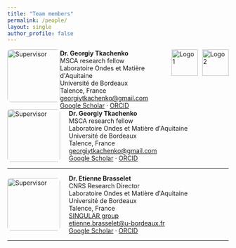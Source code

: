 ```yaml
---
title: "Team members"
permalink: /people/
layout: single
author_profile: false
---
```

<div style="display: flex; justify-content: space-between; align-items: flex-start;">

  <!-- Left side: person info and image -->
  <div style="display: flex;">
    <img src="{{ 'assets/images/GT-lab.png' | relative_url }}" alt="Supervisor" style="width: 120px; height: auto; border-radius: 8px;">
    <div>
      <strong>Dr. Georgiy Tkachenko</strong><br>
      MSCA research fellow<br>
      Laboratoire Ondes et Matière d'Aquitaine<br>
      Université de Bordeaux<br>
      Talence, France<br>
      <a href="mailto:georgiytkachenko@gmail.com ">georgiytkachenko@gmail.com </a><br>
      <a href="https://scholar.google.co.uk/citations?user=WB9PHl4AAAAJ&hl=en">Google Scholar</a> · 
      <a href="https://orcid.org/0000-0003-0958-2548">ORCID</a>
    </div>
  </div>

  <!-- Right side: logos -->
  <div style="display: flex; gap: 10px;">
    <img src="{{ '/assets/images/msca-logo.png' | relative_url }}" alt="Logo 1" width="60">
    <img src="{{ '/assets/images/UB-logo.png' | relative_url }}" alt="Logo 2" width="60">
  </div>

</div>





<div style="display: flex; align-items: center; gap: 20px; margin-bottom: 1em;">
  <img src="{{ 'assets/images/GT-lab.png' | relative_url }}" alt="Supervisor" style="width: 120px; height: auto; border-radius: 8px;">
  <div>
    <strong>Dr. Georgiy Tkachenko</strong><br>
    MSCA research fellow<br>
    Laboratoire Ondes et Matière d'Aquitaine<br>
    Université de Bordeaux<br>
    Talence, France<br>
    <a href="mailto:georgiytkachenko@gmail.com ">georgiytkachenko@gmail.com </a><br>
    <a href="https://scholar.google.co.uk/citations?user=WB9PHl4AAAAJ&hl=en">Google Scholar</a> · 
    <a href="https://orcid.org/0000-0003-0958-2548">ORCID</a>
  </div>
</div>
<hr>



<div style="display: flex; align-items: center; gap: 20px; margin-bottom: 1em;">
  <img src="{{ 'assets/images/Etienne-Brasselet.png' | relative_url }}" alt="Supervisor" style="width: 120px; height: auto; border-radius: 8px;">
  <div>
    <strong>Dr. Etienne Brasselet</strong><br>
    CNRS Research Director<br>
    Laboratoire Ondes et Matière d'Aquitaine<br>
    Université de Bordeaux<br>
    Talence, France<br>
    <a href="https://www.loma.cnrs.fr/thematique-singular/" target="_blank">SINGULAR group</a><br>
    <a href="mailto:etienne.brasselet@u-bordeaux.fr ">etienne.brasselet@u-bordeaux.fr </a><br>
    <a href="https://scholar.google.co.uk/citations?user=2q-Dw04AAAAJ&hl=en">Google Scholar</a> · 
    <a href="https://orcid.org/0000-0001-6672-6785">ORCID</a>
  </div>
</div>
<hr>

